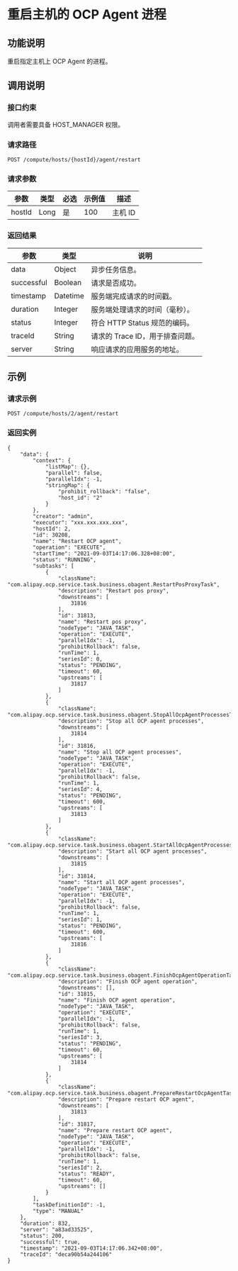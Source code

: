 重启主机的 OCP Agent 进程 
==========================================



功能说明 
-------------------------

重启指定主机上 OCP Agent 的进程。

调用说明 
-------------------------

### 接口约束 

调用者需要具备 HOST_MANAGER 权限。

### 请求路径 

`POST /compute/hosts/{hostId}/agent/restart`

### 请求参数 



|   参数   |  类型  | 必选 | 示例值 |  描述   |
|--------|------|----|-----|-------|
| hostId | Long | 是  | 100 | 主机 ID |



### 返回结果 



|     参数     |    类型    |          说明           |
|------------|----------|-----------------------|
| data       | Object   | 异步任务信息。               |
| successful | Boolean  | 请求是否成功。               |
| timestamp  | Datetime | 服务端完成请求的时间戳。          |
| duration   | Integer  | 服务端处理请求的时间（毫秒）。       |
| status     | Integer  | 符合 HTTP Status 规范的编码。 |
| traceId    | String   | 请求的 Trace ID，用于排查问题。  |
| server     | String   | 响应请求的应用服务的地址。         |



示例 
-----------------------

### 请求示例 

`POST /compute/hosts/2/agent/restart`

### 返回实例 

```unknow
{
    "data": {
        "context": {
            "listMap": {},
            "parallel": false,
            "parallelIdx": -1,
            "stringMap": {
                "prohibit_rollback": "false",
                "host_id": "2"
            }
        },
        "creator": "admin",
        "executor": "xxx.xxx.xxx.xxx",
        "hostId": 2,
        "id": 30208,
        "name": "Restart OCP agent",
        "operation": "EXECUTE",
        "startTime": "2021-09-03T14:17:06.328+08:00",
        "status": "RUNNING",
        "subtasks": [
            {
                "className": "com.alipay.ocp.service.task.business.obagent.RestartPosProxyTask",
                "description": "Restart pos proxy",
                "downstreams": [
                    31816
                ],
                "id": 31813,
                "name": "Restart pos proxy",
                "nodeType": "JAVA_TASK",
                "operation": "EXECUTE",
                "parallelIdx": -1,
                "prohibitRollback": false,
                "runTime": 1,
                "seriesId": 0,
                "status": "PENDING",
                "timeout": 60,
                "upstreams": [
                    31817
                ]
            },
            {
                "className": "com.alipay.ocp.service.task.business.obagent.StopAllOcpAgentProcessesTask",
                "description": "Stop all OCP agent processes",
                "downstreams": [
                    31814
                ],
                "id": 31816,
                "name": "Stop all OCP agent processes",
                "nodeType": "JAVA_TASK",
                "operation": "EXECUTE",
                "parallelIdx": -1,
                "prohibitRollback": false,
                "runTime": 1,
                "seriesId": 4,
                "status": "PENDING",
                "timeout": 600,
                "upstreams": [
                    31813
                ]
            },
            {
                "className": "com.alipay.ocp.service.task.business.obagent.StartAllOcpAgentProcessesTask",
                "description": "Start all OCP agent processes",
                "downstreams": [
                    31815
                ],
                "id": 31814,
                "name": "Start all OCP agent processes",
                "nodeType": "JAVA_TASK",
                "operation": "EXECUTE",
                "parallelIdx": -1,
                "prohibitRollback": false,
                "runTime": 1,
                "seriesId": 1,
                "status": "PENDING",
                "timeout": 600,
                "upstreams": [
                    31816
                ]
            },
            {
                "className": "com.alipay.ocp.service.task.business.obagent.FinishOcpAgentOperationTask",
                "description": "Finish OCP agent operation",
                "downstreams": [],
                "id": 31815,
                "name": "Finish OCP agent operation",
                "nodeType": "JAVA_TASK",
                "operation": "EXECUTE",
                "parallelIdx": -1,
                "prohibitRollback": false,
                "runTime": 1,
                "seriesId": 3,
                "status": "PENDING",
                "timeout": 60,
                "upstreams": [
                    31814
                ]
            },
            {
                "className": "com.alipay.ocp.service.task.business.obagent.PrepareRestartOcpAgentTask",
                "description": "Prepare restart OCP agent",
                "downstreams": [
                    31813
                ],
                "id": 31817,
                "name": "Prepare restart OCP agent",
                "nodeType": "JAVA_TASK",
                "operation": "EXECUTE",
                "parallelIdx": -1,
                "prohibitRollback": false,
                "runTime": 1,
                "seriesId": 2,
                "status": "READY",
                "timeout": 60,
                "upstreams": []
            }
        ],
        "taskDefinitionId": -1,
        "type": "MANUAL"
    },
    "duration": 832,
    "server": "a83ad33525",
    "status": 200,
    "successful": true,
    "timestamp": "2021-09-03T14:17:06.342+08:00",
    "traceId": "deca90b54a244106"
}
```


